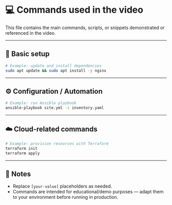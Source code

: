 # 💻 Commands used in the video

This file contains the main commands, scripts, or snippets demonstrated or referenced in the video.

---

## 🧱 Basic setup

```bash
# Example: update and install dependencies
sudo apt update && sudo apt install -y nginx
```

---

## ⚙️ Configuration / Automation

```bash
# Example: run Ansible playbook
ansible-playbook site.yml -i inventory.yaml
```

---

## ☁️ Cloud-related commands

```bash
# Example: provision resources with Terraform
terraform init
terraform apply
```

---

## 📝 Notes

- Replace `[your-value]` placeholders as needed.
- Commands are intended for educational/demo purposes — adapt them to your environment before running in production.
